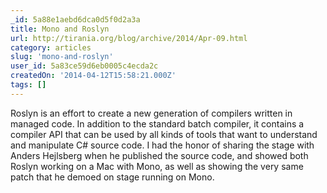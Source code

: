 ```yaml
---
_id: 5a88e1aebd6dca0d5f0d2a3a
title: Mono and Roslyn
url: http://tirania.org/blog/archive/2014/Apr-09.html
category: articles
slug: 'mono-and-roslyn'
user_id: 5a83ce59d6eb0005c4ecda2c
createdOn: '2014-04-12T15:58:21.000Z'
tags: []
---
```


Roslyn is an effort to create a new generation of compilers written in managed code. In addition to the standard batch compiler, it contains a compiler API that can be used by all kinds of tools that want to understand and manipulate C# source code. I had the honor of sharing the stage with Anders Hejlsberg when he published the source code, and showed both Roslyn working on a Mac with Mono, as well as showing the very same patch that he demoed on stage running on Mono.
